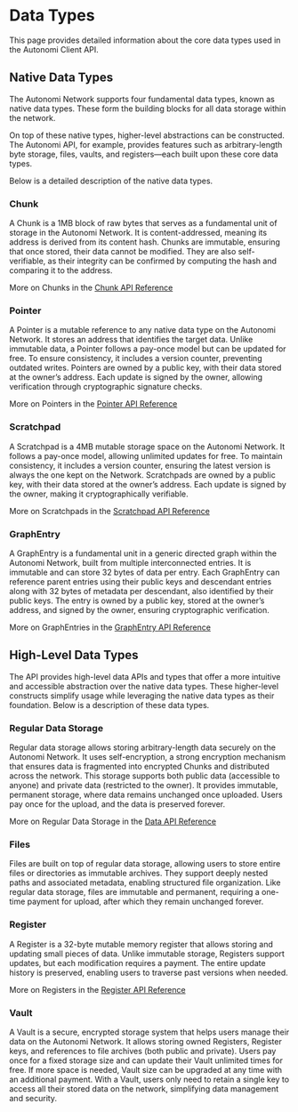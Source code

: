 # Data Types

This page provides detailed information about the core data types used in the Autonomi Client API.

## Native Data Types

The Autonomi Network supports four fundamental data types, known as native data types. These form the building blocks for all data storage within the network.

On top of these native types, higher-level abstractions can be constructed. The Autonomi API, for example, provides features such as arbitrary-length byte storage, files, vaults, and registers—each built upon these core data types.

Below is a detailed description of the native data types.

### Chunk

A Chunk is a 1MB block of raw bytes that serves as a fundamental unit of storage in the Autonomi Network. It is content-addressed, meaning its address is derived from its content hash. Chunks are immutable, ensuring that once stored, their data cannot be modified. They are also self-verifiable, as their integrity can be confirmed by computing the hash and comparing it to the address.

More on Chunks in the [Chunk API Reference](../api-reference/autonomi-client/chunks.md)

### Pointer

A Pointer is a mutable reference to any native data type on the Autonomi Network. It stores an address that identifies the target data. Unlike immutable data, a Pointer follows a pay-once model but can be updated for free. To ensure consistency, it includes a version counter, preventing outdated writes. Pointers are owned by a public key, with their data stored at the owner’s address. Each update is signed by the owner, allowing verification through cryptographic signature checks.

More on Pointers in the [Pointer API Reference](../api-reference/autonomi-client/pointer.md)

### Scratchpad

A Scratchpad is a 4MB mutable storage space on the Autonomi Network. It follows a pay-once model, allowing unlimited updates for free. To maintain consistency, it includes a version counter, ensuring the latest version is always the one kept on the Network. Scratchpads are owned by a public key, with their data stored at the owner’s address. Each update is signed by the owner, making it cryptographically verifiable.

More on Scratchpads in the [Scratchpad API Reference](../api-reference/autonomi-client/scratchpad.md)

### GraphEntry

A GraphEntry is a fundamental unit in a generic directed graph within the Autonomi Network, built from multiple interconnected entries. It is immutable and can store 32 bytes of data per entry. Each GraphEntry can reference parent entries using their public keys and descendant entries along with 32 bytes of metadata per descendant, also identified by their public keys. The entry is owned by a public key, stored at the owner’s address, and signed by the owner, ensuring cryptographic verification.

More on GraphEntries in the [GraphEntry API Reference](../api-reference/autonomi-client/graphentry.md)

## High-Level Data Types

The API provides high-level data APIs and types that offer a more intuitive and accessible abstraction over the native data types. These higher-level constructs simplify usage while leveraging the native data types as their foundation. Below is a description of these data types.

### Regular Data Storage

Regular data storage allows storing arbitrary-length data securely on the Autonomi Network. It uses self-encryption, a strong encryption mechanism that ensures data is fragmented into encrypted Chunks and distributed across the network. This storage supports both public data (accessible to anyone) and private data (restricted to the owner). It provides immutable, permanent storage, where data remains unchanged once uploaded. Users pay once for the upload, and the data is preserved forever.

More on Regular Data Storage in the [Data API Reference](../api-reference/autonomi-client/data.md)

### Files

Files are built on top of regular data storage, allowing users to store entire files or directories as immutable archives. They support deeply nested paths and associated metadata, enabling structured file organization. Like regular data storage, files are immutable and permanent, requiring a one-time payment for upload, after which they remain unchanged forever.

### Register

A Register is a 32-byte mutable memory register that allows storing and updating small pieces of data. Unlike immutable storage, Registers support updates, but each modification requires a payment. The entire update history is preserved, enabling users to traverse past versions when needed.

More on Registers in the [Register API Reference](../api-reference/autonomi-client/register.md)

### Vault

A Vault is a secure, encrypted storage system that helps users manage their data on the Autonomi Network. It allows storing owned Registers, Register keys, and references to file archives (both public and private). Users pay once for a fixed storage size and can update their Vault unlimited times for free. If more space is needed, Vault size can be upgraded at any time with an additional payment. With a Vault, users only need to retain a single key to access all their stored data on the network, simplifying data management and security.
